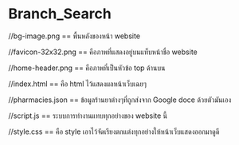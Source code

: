 # Branch_Search

//bg-image.png == พื้นหลังของหน้า website

//favicon-32x32.png == คือภาพที่แสดงอยู่บนแท็บหน้าชื่อ website

//home-header.png == คือภาพที่เป็นหัวข้อ top ด้านบน

//index.html == คือ html ไว้แสดงผลหน้าเว็บเฉยๆ

//pharmacies.json == ข้อมูลร้านยาต่างๆที่ถูกส่งจาก Google doce ด้วยตัวมันเอง

//script.js == ระบบการทำงานแทบทุกอย่างของ website นี้

//style.css == คือ style เอาไว้จัดเรียงตกแต่งทุกอย่างให้หน้าเว็บแสดงออกมาดูดี
